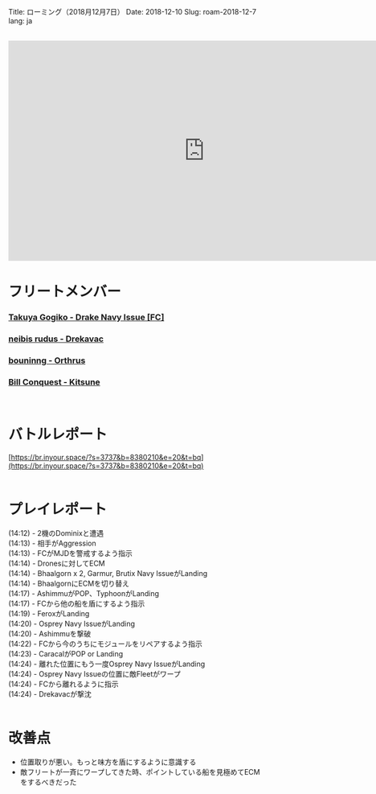 Title: ローミング（2018月12月7日）
Date: 2018-12-10
Slug: roam-2018-12-7
lang: ja

<br />
<iframe width="780" height="438" src="https://www.youtube.com/embed/dM8clMDx_3w" frameborder="0" allow="accelerometer; autoplay; encrypted-media; gyroscope; picture-in-picture" allowfullscreen></iframe>

# フリートメンバー
### [Takuya Gogiko - Drake Navy Issue [FC]](https://zkillboard.com/character/95235307/)
### [neibis rudus - Drekavac](https://zkillboard.com/character/93531438/)
### [bouninng - Orthrus](https://zkillboard.com/character/508340745/)
### [Bill Conquest - Kitsune](https://zkillboard.com/character/2113999933/)
<br />

# バトルレポート
[https://br.inyour.space/?s=3737&b=8380210&e=20&t=bq](https://br.inyour.space/?s=3737&b=8380210&e=20&t=bq)
<br /><br />

# プレイレポート
(14:12) - 2機のDominixと遭遇  
(14:13) - 相手がAggression  
(14:13) - FCがMJDを警戒するよう指示  
(14:14) - Dronesに対してECM  
(14:14) - Bhaalgorn x 2, Garmur, Brutix Navy IssueがLanding  
(14:14) - BhaalgornにECMを切り替え  
(14:17) - AshimmuがPOP、TyphoonがLanding  
(14:17) - FCから他の船を盾にするよう指示  
(14:19) - FeroxがLanding  
(14:20) - Osprey Navy IssueがLanding  
(14:20) - Ashimmuを撃破  
(14:22) - FCから今のうちにモジュールをリペアするよう指示  
(14:23) - CaracalがPOP or Landing  
(14:24) - 離れた位置にもう一度Osprey Navy IssueがLanding  
(14:24) - Osprey Navy Issueの位置に敵Fleetがワープ  
(14:24) - FCから離れるように指示  
(14:24) - Drekavacが撃沈  
<br />

# 改善点
- 位置取りが悪い。もっと味方を盾にするように意識する
- 敵フリートが一斉にワープしてきた時、ポイントしている船を見極めてECMをするべきだった
